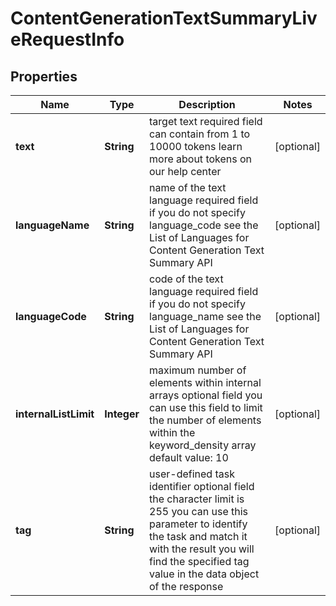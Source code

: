 

# ContentGenerationTextSummaryLiveRequestInfo


## Properties

| Name | Type | Description | Notes |
|------------ | ------------- | ------------- | -------------|
|**text** | **String** | target text required field can contain from 1 to 10000 tokens learn more about tokens on our help center |  [optional] |
|**languageName** | **String** | name of the text language required field if you do not specify language_code see the List of Languages for Content Generation Text Summary API |  [optional] |
|**languageCode** | **String** | code of the text language required field if you do not specify language_name see the List of Languages for Content Generation Text Summary API |  [optional] |
|**internalListLimit** | **Integer** | maximum number of elements within internal arrays optional field you can use this field to limit the number of elements within the keyword_density array default value: 10 |  [optional] |
|**tag** | **String** | user-defined task identifier optional field the character limit is 255 you can use this parameter to identify the task and match it with the result you will find the specified tag value in the data object of the response |  [optional] |



